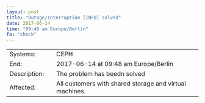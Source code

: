 ```yaml
---
layout: post
title: "Outage/Interruption [INFO] solved"
date: 2017-06-14
time: "09:48 am Europe/Berlin"
fa: "check"
---
```


|                    |   |                                                                      |
|--------------------|---|----------------------------------------------------------------------|
| Systems:           |   | CEPH                                                               |
| End:               |   | 2017-06-14 at 09:48 am Europe/Berlin                          |
| Description:       |   | The problem has beedn solved |
| Affected:          |   | All customers with shared storage and virtual machines.                  |
